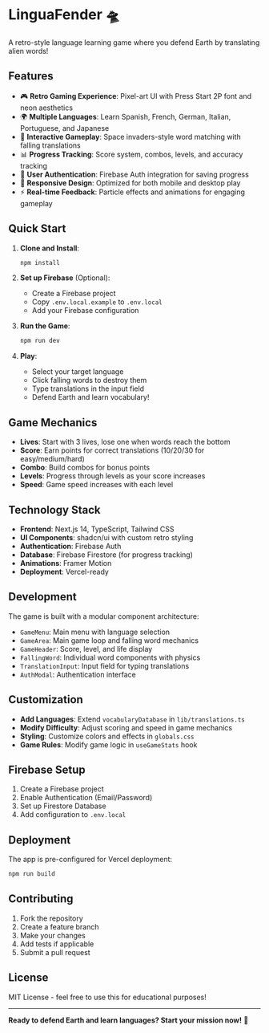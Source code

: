# LinguaFender 🛸

A retro-style language learning game where you defend Earth by translating alien words!

## Features

- 🎮 **Retro Gaming Experience**: Pixel-art UI with Press Start 2P font and neon aesthetics
- 🌍 **Multiple Languages**: Learn Spanish, French, German, Italian, Portuguese, and Japanese
- 🎯 **Interactive Gameplay**: Space invaders-style word matching with falling translations
- 📊 **Progress Tracking**: Score system, combos, levels, and accuracy tracking
- 🔐 **User Authentication**: Firebase Auth integration for saving progress
- 📱 **Responsive Design**: Optimized for both mobile and desktop play
- ⚡ **Real-time Feedback**: Particle effects and animations for engaging gameplay

## Quick Start

1. **Clone and Install**:
   ```bash
   npm install
   ```

2. **Set up Firebase** (Optional):
   - Create a Firebase project
   - Copy `.env.local.example` to `.env.local`
   - Add your Firebase configuration

3. **Run the Game**:
   ```bash
   npm run dev
   ```

4. **Play**:
   - Select your target language
   - Click falling words to destroy them
   - Type translations in the input field
   - Defend Earth and learn vocabulary!

## Game Mechanics

- **Lives**: Start with 3 lives, lose one when words reach the bottom
- **Score**: Earn points for correct translations (10/20/30 for easy/medium/hard)
- **Combo**: Build combos for bonus points
- **Levels**: Progress through levels as your score increases
- **Speed**: Game speed increases with each level

## Technology Stack

- **Frontend**: Next.js 14, TypeScript, Tailwind CSS
- **UI Components**: shadcn/ui with custom retro styling
- **Authentication**: Firebase Auth
- **Database**: Firebase Firestore (for progress tracking)
- **Animations**: Framer Motion
- **Deployment**: Vercel-ready

## Development

The game is built with a modular component architecture:

- `GameMenu`: Main menu with language selection
- `GameArea`: Main game loop and falling word mechanics
- `GameHeader`: Score, level, and life display
- `FallingWord`: Individual word components with physics
- `TranslationInput`: Input field for typing translations
- `AuthModal`: Authentication interface

## Customization

- **Add Languages**: Extend `vocabularyDatabase` in `lib/translations.ts`
- **Modify Difficulty**: Adjust scoring and speed in game mechanics
- **Styling**: Customize colors and effects in `globals.css`
- **Game Rules**: Modify game logic in `useGameStats` hook

## Firebase Setup

1. Create a Firebase project
2. Enable Authentication (Email/Password)
3. Set up Firestore Database
4. Add configuration to `.env.local`

## Deployment

The app is pre-configured for Vercel deployment:

```bash
npm run build
```

## Contributing

1. Fork the repository
2. Create a feature branch
3. Make your changes
4. Add tests if applicable
5. Submit a pull request

## License

MIT License - feel free to use this for educational purposes!

---

**Ready to defend Earth and learn languages? Start your mission now!** 🚀
